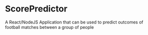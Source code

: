 # ScorePredictor
A React/NodeJS Application that can be used to predict outcomes of football matches between a group of people
